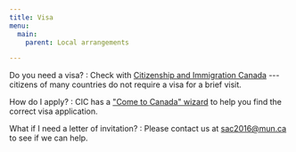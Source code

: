 ```yaml
---
title: Visa
menu:
  main:
    parent: Local arrangements

---
```


Do you need a visa?
: Check with
  [Citizenship and Immigration Canada](http://cic.gc.ca/english/visit/visas.asp)
  --- citizens of many countries do not require a visa for a brief visit.

How do I apply?
: CIC has a
  ["Come to Canada" wizard](http://cic.gc.ca/ctc-vac/cometocanada.asp)
  to help you find the correct visa application.

What if I need a letter of invitation?
: Please contact us at [sac2016@mun.ca](mailto:sac2016@mun.ca)
  to see if we can help.

